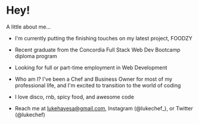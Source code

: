 # Hey!
A little about me...

* I'm currently putting the finishing touches on my latest project, FOODZY

* Recent graduate from the Concordia Full Stack Web Dev Bootcamp diploma program

* Looking for full or part-time employment in Web Development

* Who am I? I've been a Chef and Business Owner for most of my professional life, and I'm excited to transition to the world of coding

* I love disco, rnb, spicy food, and awesome code

* Reach me at lukehayesa@gmail.com, Instagram (@lukechef_), or Twitter (@lukechef)

